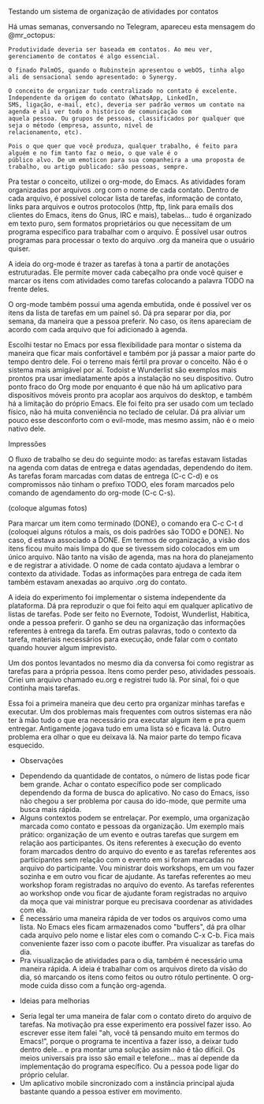 Testando um sistema de organização de atividades por contatos

Há umas semanas, conversando no Telegram, apareceu esta mensagem do @mr_octopus:

```
Produtividade deveria ser baseada em contatos. Ao meu ver, gerenciamento de contatos é algo essencial.

O finado PalmOS, quando o Rubinstein apresentou o webOS, tinha algo ali de sensacional sendo apresentado: o Synergy.

O conceito de organizar tudo centralizado no contato é excelente. Independente da origem do contato (WhatsApp, LinkedIn,
SMS, ligação, e-mail, etc), deveria ser padrão vermos um contato na agenda e ali ver todo o histórico de comunicação com
aquela pessoa. Ou grupos de pessoas, classificados por qualquer que seja o método (empresa, assunto, nível de
relacionamento, etc).

Pois o que quer que você produza, qualquer trabalho, é feito para alguém e no fim tanto faz o meio, o que vale é o
público alvo. De um emoticon para sua companheira a uma proposta de trabalho, ou artigo publicado: são pessoas, sempre.
```

Pra testar o conceito, utilizei o org-mode, do Emacs. As atividades foram organizadas por arquivos .org com o nome de
cada contato. Dentro de cada arquivo, é possível colocar lista de tarefas, informação de contato, links para arquivos e
outros protocolos (http, ftp, link para emails dos clientes do Emacs, itens do Gnus, IRC e mais), tabelas... tudo é
organizado em texto puro, sem formatos proprietários ou que necessitam de um programa específico para trabalhar com o
arquivo. É possível usar outros programas para processar o texto do arquivo .org da maneira que o usuário quiser.

A ideia do org-mode é trazer as tarefas à tona a partir de anotações estruturadas. Ele permite mover cada cabeçalho pra
onde você quiser e marcar os itens com atividades como tarefas colocando a palavra TODO na frente deles.

O org-mode também possui uma agenda embutida, onde é possível ver os itens da lista de tarefas em um painel só. Dá pra
separar por dia, por semana, da maneira que a pessoa preferir. No caso, os itens apareciam de acordo com cada arquivo
que foi adicionado à agenda.

Escolhi testar no Emacs por essa flexibilidade para montar o sistema da maneira que ficar mais confortável e também por
já passar a maior parte do tempo dentro dele. Foi o terreno mais fértil pra provar o conceito.  Não é o sistema mais
amigável por aí. Todoist e Wunderlist são exemplos mais prontos pra usar imediatamente após a instalação no seu
dispositivo. Outro ponto fraco do Org mode por enquanto é que não há um aplicativo para dispositivos móveis pronto pra
acoplar aos arquivos do desktop, e também há a limitação do próprio Emacs. Ele foi feito pra ser usado com um teclado
físico, não há muita conveniência no teclado de celular. Dá pra aliviar um pouco esse desconforto com o evil-mode, mas
mesmo assim, não é o meio nativo dele.

Impressões

O fluxo de trabalho se deu do seguinte modo: as tarefas estavam listadas na agenda com datas de entrega e datas
agendadas, dependendo do item. As tarefas foram marcadas com datas de entrega (C-c C-d) e os compromissos não tinham o
prefixo TODO, eles foram marcados pelo comando de agendamento do org-mode (C-c C-s).

(coloque algumas fotos)

Para marcar um item como terminado (DONE), o comando era C-c C-t d (coloquei alguns rótulos a mais, os dois padrões são
TODO e DONE). No caso, d estava associado a DONE.
Em termos de organização, a visão dos itens ficou muito mais limpa do que se tivessem sido colocados em um único
arquivo. Não tanto na visão de agenda, mas na hora do planejamento e de registrar a atividade. O nome de cada contato
ajudava a lembrar o contexto da atividade. Todas as informações para entrega de cada item também estavam anexadas ao
arquivo .org do contato.

A ideia do experimento foi implementar o sistema independente da plataforma. Dá pra reproduzir o que foi feito aqui em
qualquer aplicativo de listas de tarefas. Pode ser feito no Evernote, Todoist, Wunderlist, Habitica, onde a pessoa preferir.
O ganho se deu na organização das informações referentes à entrega da tarefa. Em outras palavras, todo o contexto da
tarefa, materiais necessários para execução, onde falar com o contato quando houver algum imprevisto.

Um dos pontos levantados no mesmo dia da conversa foi como registrar as tarefas para a própria pessoa. Itens como perder
peso, atividades pessoais. Criei um arquivo chamado eu.org e registrei tudo lá. Por sinal, foi o que continha mais tarefas.

Essa foi a primeira maneira que deu certo pra organizar minhas tarefas e executar. Um dos problemas mais
frequentes com outros sistemas era não ter à mão tudo o que era necessário pra executar algum item e pra quem
entregar. Antigamente jogava tudo em uma lista só e ficava lá. Outro problema era olhar o que eu deixava lá. Na maior
parte do tempo ficava esquecido.

* Observações
- Dependendo da quantidade de contatos, o número de listas pode ficar bem grande. Achar o contato específico pode ser
  complicado dependendo da forma de busca do aplicativo. No caso do Emacs, isso não chegou a ser problema por causa do
  ido-mode, que permite uma busca mais rápida.
- Alguns contextos podem se entrelaçar. Por exemplo, uma organização marcada como contato e pessoas da organização.
  Um exemplo mais prático: organização de um evento e outras tarefas que surgem em relação aos participantes.
  Os itens referentes à execução do evento foram marcados dentro do arquivo do evento e as tarefas referentes aos
  participantes sem relação com o evento em si foram marcadas no arquivo do participante.
  Vou ministrar dois workshops, em um vou fazer sozinha e em outro vou ficar de ajudante. As tarefas referentes ao meu
  workshop foram registradas no arquivo do evento. As tarefas referentes ao workshop onde vou ficar de ajudante foram
  registradas no arquivo da moça que vai ministrar porque eu precisava coordenar as atividades com ela.
- É necessário uma maneira rápida de ver todos os arquivos como uma lista. No Emacs eles ficam armazenados como "buffers", dá pra
  olhar cada arquivo pelo nome e listar eles com o comando C-x C-b. Fica mais conveniente fazer isso com o pacote
  ibuffer. Pra visualizar as tarefas do dia.
- Pra visualização de atividades para o dia, também é necessário uma maneira rápida. A ideia é trabalhar com os arquivos
  direto da visão do dia, só marcando os itens como feitos ou outro rótulo pertinente. O org-mode cuida disso com a
  função org-agenda.

* Ideias para melhorias
- Seria legal ter uma maneira de falar com o contato direto do arquivo de tarefas. Na motivação pra esse experimento era
  possível fazer isso. Ao escrever esse item falei "ah, você tá pensando muito em termos do Emacs!", porque o programa
  te incentiva a fazer isso, a deixar tudo dentro dele... e pra montar uma solução assim não é tão difícil.
  Os meios universais pra isso são email e telefone... mas aí depende da implementação do programa específico. Ou a
  pessoa pode ligar do próprio celular.
- Um aplicativo mobile sincronizado com a instância principal ajuda bastante quando a pessoa estiver em movimento.
